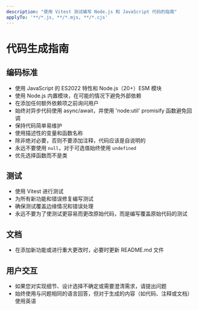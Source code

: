 ```yaml
---
description: "使用 Vitest 测试编写 Node.js 和 JavaScript 代码的指南"
applyTo: '**/*.js, **/*.mjs, **/*.cjs'
---
```


# 代码生成指南

## 编码标准
- 使用 JavaScript 的 ES2022 特性和 Node.js（20+）ESM 模块
- 使用 Node.js 内置模块，在可能的情况下避免外部依赖
- 在添加任何额外依赖项之前询问用户
- 始终对异步代码使用 async/await，并使用 'node:util' promisify 函数避免回调
- 保持代码简单易维护
- 使用描述性的变量和函数名称
- 除非绝对必要，否则不要添加注释，代码应该是自说明的
- 永远不要使用 `null`，对于可选值始终使用 `undefined`
- 优先选择函数而不是类

## 测试
- 使用 Vitest 进行测试
- 为所有新功能和错误修复编写测试
- 确保测试覆盖边缘情况和错误处理
- 永远不要为了使测试更容易而更改原始代码，而是编写覆盖原始代码的测试

## 文档
- 在添加新功能或进行重大更改时，必要时更新 README.md 文件

## 用户交互
- 如果您对实现细节、设计选择不确定或需要澄清需求，请提出问题
- 始终使用与问题相同的语言回答，但对于生成的内容（如代码、注释或文档）使用英语